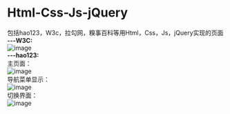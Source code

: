 # Html-Css-Js-jQuery
包括hao123，W3c，拉勾网，糗事百科等用Html，Css，Js，jQuery实现的页面</br>
<strong>---W3C:</strong></br>
![image](https://github.com/xiaola66/-Webpages/blob/master/W3c/W3c.png)</br>
<strong>---hao123:</strong></br>
主页面：</br>
![image](https://github.com/xiaola66/-Webpages/blob/master/hao123/hao1.png)</br>
导航菜单显示：</br>
![image](https://github.com/xiaola66/-Webpages/blob/master/hao123/hao2.png)</br>
切换界面：</br>
![image](https://github.com/xiaola66/-Webpages/blob/master/hao123/hao3.png)</br>
